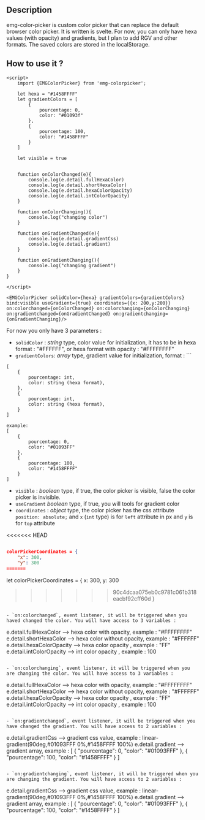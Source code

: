 
## Description
emg-color-picker is custom color picker that can replace the default browser color picker. It is written is svelte. For now, you can only have hexa values (with opacity) and gradients, but I plan to add RGV and other formats.
The saved colors are stored in the localStorage.

## How to use it ?

```svelte
<script>
	import {EMGColorPicker} from 'emg-colorpicker';
	
	let hexa = "#1458FFFF"
	let gradientColors = [
        {
            pourcentage: 0,
            color: "#01093f"
        },
        {
            pourcentage: 100,
            color: "#1458FFFF"
        }
    ]

	let visible = true

    
    function onColorChanged(e){
        console.log(e.detail.fullHexaColor)
        console.log(e.detail.shortHexaColor)
        console.log(e.detail.hexaColorOpacity)
        console.log(e.detail.intColorOpacity)
    }

	function onColorChanging(){
		console.log("changing color")
	}

    function onGradientChanged(e){
	    console.log(e.detail.gradientCss)
		console.log(e.detail.gradient)
    }

	function onGradientChanging(){
		console.log("changing gradient")
	}
}

</script>

<EMGColorPicker solidColor={hexa} gradientColors={gradientColors} bind:visible useGradient={true} coordinates={{x: 200,y:200}} on:colorchanged={onColorChanged} on:colorchanging={onColorChanging} on:gradientchanged={onGradientChanged} on:gradientchanging={onGradientChanging}/>

```


For now you only have 3 parameters :

- `solidColor` : *string* type, color value for initialization, it has to be in hexa format  : "#FFFFFF", or hexa format with opacity : "#FFFFFFFF"
- `gradientColors`: *array* type, gradient value for initialization, format : ```
```
[
	{
		pourcentage: int,
		color: string (hexa format), 
	},
	{
		pourcentage: int,
		color: string (hexa format), 
	}
]
    
example: 
[
	{
		pourcentage: 0,
		color: "#01093FF"
	},
	{
		pourcentage: 100,
		color: "#1458FFFF"
	}
]

```
- `visible` : *boolean* type, if true, the color picker is visible, false the color picker is invisible.
- `useGradient` *boolean* type, if true, you will tools for gradient color
- `coordinates` : *object* type, the color picker has the css attribute `position: absolute;` and `x` (`int` type) is for `left` attribute in px and `y` is for `top` attribute

<<<<<<< HEAD
```json

colorPickerCoordinates = {
	"x": 300,
	"y": 300
=======
```
let colorPickerCoordinates = {
	x: 300,
	y: 300
>>>>>>> 90c4dcaa075eb0c9781c061b318eacbf92cff60d
}

```

- `on:colorchanged`, event listener, it will be triggered when you haved changed the color. You will have access to 3 variables : 
```
e.detail.fullHexaColor     --> hexa color with opacity, example : "#FFFFFFFF"
e.detail.shortHexaColor    --> hexa color without opacity, example : "#FFFFFF"
e.detail.hexaColorOpacity  --> hexa color opacity , example : "FF"
e.detail.intColorOpacity   --> int color opacity , example : 100
```

- `on:colorchanging`, event listener, it will be triggered when you are changing the color. You will have access to 3 variables : 
```
e.detail.fullHexaColor     --> hexa color with opacity, example : "#FFFFFFFF"
e.detail.shortHexaColor    --> hexa color without opacity, example : "#FFFFFF"
e.detail.hexaColorOpacity  --> hexa color opacity , example : "FF"
e.detail.intColorOpacity   --> int color opacity , example : 100
```

- `on:gradientchanged`, event listener, it will be triggered when you have changed the gradient. You will have access to 2 variables : 
```
e.detail.gradientCss  --> gradient css value, example : linear-gradient(90deg,#01093FFF 0%,#1458FFFF 100%)
e.detail.gradient     --> gradient array, example : 
	[
	    {
	        "pourcentage": 0,
	        "color": "#01093FFF"
	    },
	    {
	        "pourcentage": 100,
	        "color": "#1458FFFF"
	    }
	]
```

- `on:gradientchanging`, event listener, it will be triggered when you are changing the gradient. You will have access to 2 variables : 
```
e.detail.gradientCss  --> gradient css value, example : linear-gradient(90deg,#01093FFF 0%,#1458FFFF 100%)
e.detail.gradient     --> gradient array, example : 
	[
	    {
	        "pourcentage": 0,
	        "color": "#01093FFF"
	    },
	    {
	        "pourcentage": 100,
	        "color": "#1458FFFF"
	    }
	]
```

